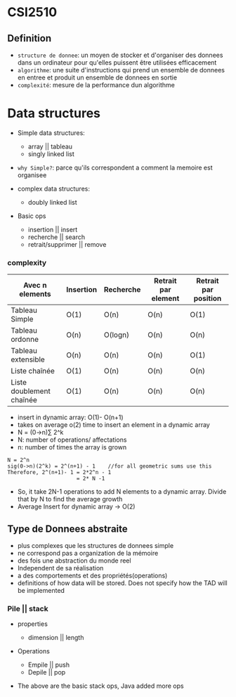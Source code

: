 # CSI2510

## Definition

- `structure de donnee`: un moyen de stocker et d'organiser des donnees dans un ordinateur pour qu'elles puissent être utilisées efficacement
- `algorithme`: une suite d'instructions qui prend un ensemble de donnees en entree et produit un ensemble de donnees en sortie
- `complexité`: mesure de la performance dun algorithme

# Data structures

- Simple data structures:
  - array || tableau
  - singly linked list
- `why Simple?`: parce qu'ils correspondent a comment la memoire est organisee

- complex data structures:

  - doubly linked list

- Basic ops
  - insertion || insert
  - recherche || search
  - retrait/supprimer || remove

### complexity

| Avec n elements          | Insertion | Recherche | Retrait par element | Retrait par position |
| ------------------------ | --------- | --------- | ------------------- | -------------------- |
| Tableau Simple           | O(1)      | O(n)      | O(n)                | O(1)                 |
| Tableau ordonne          | O(n)      | O(logn)   | O(n)                | O(n)                 |
| Tableau extensible       | O(n)      | O(n)      | O(n)                | O(1)                 |
| Liste chaînée            | O(1)      | O(n)      | O(n)                | O(n)                 |
| Liste doublement chaînée | O(1)      | O(n)      | O(n)                | O(n)                 |

- insert in dynamic array: O(1)- O(n+1)
- takes on average o(2) time to insert an element in a dynamic array
- N = (0->n)∑ 2^k
- N: number of operations/ affectations
- n: number of times the array is grown

```
N = 2^n
sig(0->n)(2^k) = 2^(n+1) - 1    //for all geometric sums use this
Therefore, 2^(n+1)- 1 = 2*2^n - 1
                      = 2* N -1

```

- So, it take 2N-1 operations to add N elements to a dynamic array. Divide that by N to find the average growth
- Average Insert for dynamic array -> O(2)

## Type de Donnees abstraite

- plus complexes que les structures de donnees simple
- ne correspond pas a organization de la mémoire
- des fois une abstraction du monde reel
- Independent de sa réalisation
- a des comportements et des propriétés(operations)
- definitions of how data will be stored. Does not specify how the TAD will be implemented

### Pile || stack

- properties
  - dimension || length
- Operations

  - Empile || push
  - Depile || pop

- The above are the basic stack ops, Java added more ops
